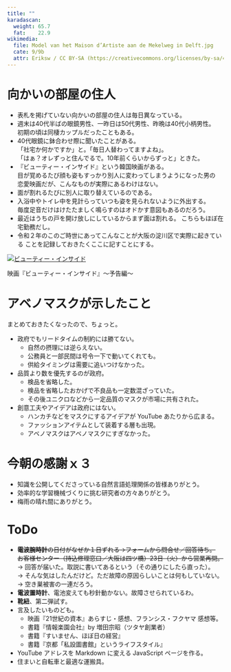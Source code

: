 ```yaml
---
title: ""
karadascan:
  weight: 65.7
  fat:    22.9
wikimedia:
  file: Model van het Maison d’Artiste aan de Mekelweg in Delft.jpg
  cate: 9/9b
  attr: Eriksw / CC BY-SA (https://creativecommons.org/licenses/by-sa/4.0)
---
```


# 向かいの部屋の住人

* 表札を掲げていない向かいの部屋の住人は毎日異なっている。
* 週末は40代半ばの眼鏡男性、一昨日は50代男性、昨晩は40代小柄男性。  
  初期の頃は同棲カップルだったこともある。
* 40代眼鏡に鉢合わせ際に聞いたことがある。  
  「社宅か何かですか」と。「毎日人替わってますよね」。  
  「はぁ？オレずっと住んでるで。10年前くらいからずっと」ときた。
* 『ビューティー・インサイド』という韓国映画がある。  
  目が覚めるたび顔も姿もすっかり別人に変わってしまうようになった男の  
  恋愛映画だが、こんなものが実際にあるわけはない。
* 面が割れるたびに別人に取り替えているのである。
* 入浴中やトイレ中を見計らっていつも姿を見られないように外出する。  
  毎度足音だけはけたたましく鳴らすのはオドかす意図もあるのだろう。
* 最近はうちの戸を開け放しにしているからまず面は割れる。
  こちらもほぼ在宅勤務だし。
* 令和２年のこのご時世にあってこんなことが大阪の淀川区で実際に起きている
  ことを記録しておきたくここに記すことにする。

[![ビューティー・インサイド](http://img.youtube.com/vi/8tl1tdSD87Q/mqdefault.jpg)](https://www.youtube.com/watch?v=8tl1tdSD87Q)

映画『ビューティー・インサイド』〜予告編〜


# アベノマスクが示したこと

まとめておきたくなったので、ちょっと。

* 政府でもリードタイムの制約には勝てない。  
  * 自然の摂理には逆らえない。
  * 公務員と一部民間は号令一下で動いてくれても。
  * 供給タイミングは需要に追いつけなかった。
* 品質より数を優先するのが政府。
  * 検品を省略した。
  * 検品を省略したおかげで不良品も一定数混ざっていた。
  * その後ユニクロなどから一定品質のマスクが市場に共有された。
* 創意工夫やアイデアは政府にはない。
  * ハンカチなどをマスクにするアイデアが YouTube あたりから広まる。
  * ファッションアイテムとして装着する層も出現。
  * アベノマスクはアベノマスクにすぎなかった。


# 今朝の感謝ｘ３

* 知識を公開してくださっている自然言語処理関係の皆様ありがとう。
* 効率的な学習機械づくりに挑む研究者の方々ありがとう。
* 梅雨の晴れ間にありがとう。


# ToDo

* ~~**電波腕時計**の日付がなぜか１日ずれる->フォームから問合せ／回答待ち。  
  お客様センター（持込修理窓口／大阪は四ツ橋）23日（火）から営業再開。~~  
  -> 回答が届いた。取説に書いてあるという（その通りにしたら直った）。  
  -> そんな気はしたんだけど。ただ故障の原因らしいことは何もしていない。  
  -> 空き巣被害の一連だろう。
* **電波置時計**、電池変えても秒針動かない。故障させられているわ。
* **靴紐**、第二弾試す。
* 言及したいものども。
  * 映画『21世紀の資本』あらすじ・感想、フランシス・フクヤマ 感想等。
  * 書籍『情報楽園会社』by 増田宗昭（ツタヤ創業者）
  * 書籍『すいません、ほぼ日の経営』
  * 書籍『京都「私設圖書館」というライフスタイル』
* YouTube アドレスを Markdown に変える JavaScript ページを作る。
* 住まいと自転車と最適な運搬具。
